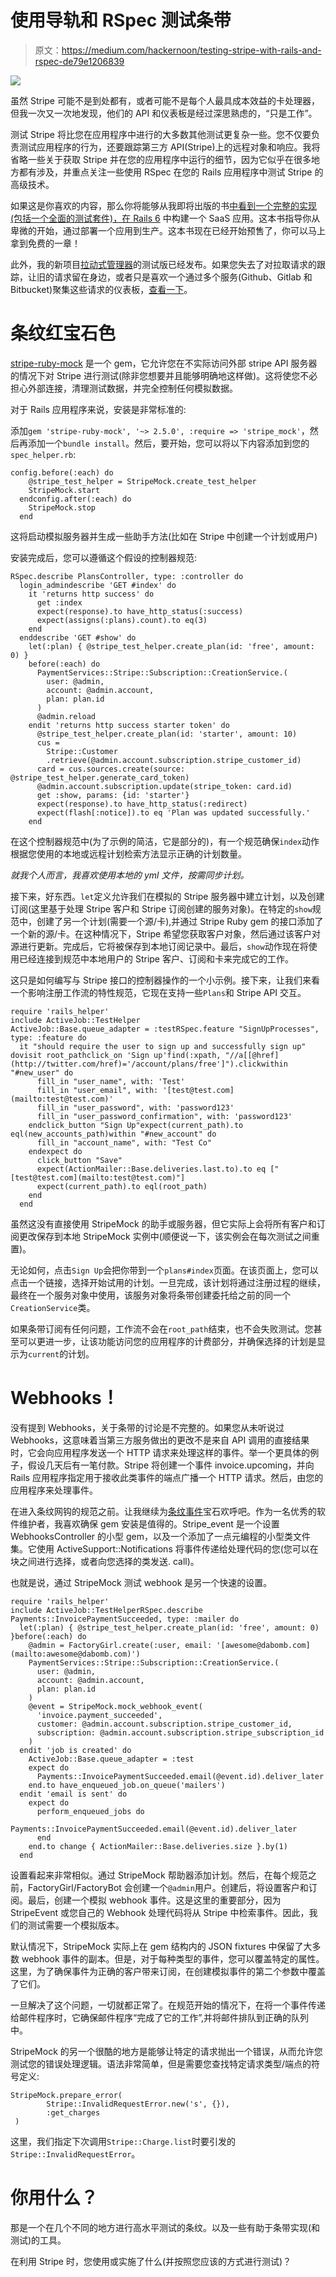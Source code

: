 # 使用导轨和 RSpec 测试条带

> 原文：<https://medium.com/hackernoon/testing-stripe-with-rails-and-rspec-de79e1206839>

![](img/22334c37e9ea80c85411f3b4e0de9e31.png)

虽然 Stripe 可能不是到处都有，或者可能不是每个人最具成本效益的卡处理器，但我一次又一次地发现，他们的 API 和仪表板是经过深思熟虑的，“只是工作”。

测试 Stripe 将比您在应用程序中进行的大多数其他测试更复杂一些。您不仅要负责测试应用程序的行为，还要跟踪第三方 API(Stripe)上的远程对象和响应。我将省略一些关于获取 Stripe 并在您的应用程序中运行的细节，因为它似乎在很多地方都有涉及，并重点关注一些使用 RSpec 在您的 Rails 应用程序中测试 Stripe 的高级技术。

如果这是你喜欢的内容，那么你将能够从我即将出版的书[中看到一个完整的实现(包括一个全面的测试套件)，在 Rails 6](https://buildasaasappinrails.com) 中构建一个 SaaS 应用。这本书指导你从卑微的开始，通过部署一个应用到生产。这本书现在已经开始预售了，你可以马上拿到免费的一章！

此外，我的新项目[拉动式管理器](https://pullmanager.com)的测试版已经发布。如果您失去了对拉取请求的跟踪，让旧的请求留在身边，或者只是喜欢一个通过多个服务(Github、Gitlab 和 Bitbucket)聚集这些请求的仪表板，[查看一下](https://pullmanager.com)。

# 条纹红宝石色

[stripe-ruby-mock](https://github.com/rebelidealist/stripe-ruby-mock) 是一个 gem，它允许您在不实际访问外部 stripe API 服务器的情况下对 Stripe 进行测试(除非您想要并且能够明确地这样做)。这将使您不必担心外部连接，清理测试数据，并完全控制任何模拟数据。

对于 Rails 应用程序来说，安装是非常标准的:

添加`gem 'stripe-ruby-mock', '~> 2.5.0', :require => 'stripe_mock'`，然后再添加一个`bundle install`。然后，要开始，您可以将以下内容添加到您的`spec_helper.rb`:

```
config.before(:each) do
    @stripe_test_helper = StripeMock.create_test_helper
    StripeMock.start
  endconfig.after(:each) do
    StripeMock.stop
  end
```

这将启动模拟服务器并生成一些助手方法(比如在 Stripe 中创建一个计划或用户)

安装完成后，您可以遵循这个假设的控制器规范:

```
RSpec.describe PlansController, type: :controller do
  login_admindescribe 'GET #index' do
    it 'returns http success' do
      get :index
      expect(response).to have_http_status(:success)
      expect(assigns(:plans).count).to eq(3)
    end
  enddescribe 'GET #show' do
    let(:plan) { @stripe_test_helper.create_plan(id: 'free', amount: 0) }
    before(:each) do
      PaymentServices::Stripe::Subscription::CreationService.(
        user: @admin,
        account: @admin.account,
        plan: plan.id
      )
      @admin.reload
    endit 'returns http success starter token' do
      @stripe_test_helper.create_plan(id: 'starter', amount: 10)
      cus =
        Stripe::Customer
        .retrieve(@admin.account.subscription.stripe_customer_id)
      card = cus.sources.create(source: @stripe_test_helper.generate_card_token)
      @admin.account.subscription.update(stripe_token: card.id)
      get :show, params: {id: 'starter'}
      expect(response).to have_http_status(:redirect)
      expect(flash[:notice]).to eq 'Plan was updated successfully.'
    end
```

在这个控制器规范中(为了示例的简洁，它是部分的)，有一个规范确保`index`动作根据您使用的本地或远程计划检索方法显示正确的计划数量。

*就我个人而言，我喜欢使用本地的 yml 文件，按需同步计划。*

接下来，好东西。`let`定义允许我们在模拟的 Stripe 服务器中建立计划，以及创建订阅(这里基于处理 Stripe 客户和 Stripe 订阅创建的服务对象)。在特定的`show`规范中，创建了另一个计划(需要一个源/卡),并通过 Stripe Ruby gem 的接口添加了一个新的源/卡。在这种情况下，Stripe 希望您获取客户对象，然后通过该客户对源进行更新。完成后，它将被保存到本地订阅记录中。最后，`show`动作现在将使用已经连接到规范中本地用户的 Stripe 客户、订阅和卡来完成它的工作。

这只是如何编写与 Stripe 接口的控制器操作的一个小示例。接下来，让我们来看一个影响注册工作流的特性规范，它现在支持一些`Plans`和 Stripe API 交互。

```
require 'rails_helper'
include ActiveJob::TestHelper
ActiveJob::Base.queue_adapter = :testRSpec.feature "SignUpProcesses", type: :feature do
  it "should require the user to sign up and successfully sign up" dovisit root_pathclick_on 'Sign up'find(:xpath, "//a[[@href](http://twitter.com/href)='/account/plans/free']").clickwithin "#new_user" do
      fill_in "user_name", with: 'Test'
      fill_in "user_email", with: '[test@test.com](mailto:test@test.com)'
      fill_in "user_password", with: 'password123'
      fill_in "user_password_confirmation", with: 'password123'
    endclick_button "Sign Up"expect(current_path).to eql(new_accounts_path)within "#new_account" do
      fill_in "account_name", with: "Test Co"
    endexpect do
      click_button "Save"
      expect(ActionMailer::Base.deliveries.last.to).to eq ["[test@test.com](mailto:test@test.com)"]
      expect(current_path).to eql(root_path)
    end
  end
```

虽然这没有直接使用 StripeMock 的助手或服务器，但它实际上会将所有客户和订阅更改保存到本地 StripeMock 实例中(顺便说一下，该实例会在每次测试之间重置)。

无论如何，点击`Sign Up`会把你带到一个`plans#index`页面。在该页面上，您可以点击一个链接，选择开始试用的计划。一旦完成，该计划将通过注册过程的继续，最终在一个服务对象中使用，该服务对象将条带创建委托给之前的同一个`CreationService`类。

如果条带订阅有任何问题，工作流不会在`root_path`结束，也不会失败测试。您甚至可以更进一步，让该功能访问您的应用程序的计费部分，并确保选择的计划是显示为`current`的计划。

# Webhooks！

没有提到 Webhooks，关于条带的讨论是不完整的。如果您从未听说过 Webhooks，这意味着当第三方服务做出的更改不是来自 API 调用的直接结果时，它会向应用程序发送一个 HTTP 请求来处理这样的事件。举一个更具体的例子，假设几天后有一笔付款。Stripe 将创建一个事件 invoice.upcoming，并向 Rails 应用程序指定用于接收此类事件的端点广播一个 HTTP 请求。然后，由您的应用程序来处理事件。

在进入条纹网钩的规范之前。让我继续为[条纹事件](https://github.com/integrallis/stripe_event)宝石欢呼吧。作为一名优秀的软件维护者，我喜欢确保 gem 安装是值得的。Stripe_event 是一个设置 WebhooksController 的小型 gem，以及一个添加了一点元编程的小型类文件集。它使用 ActiveSupport::Notifications 将事件传递给处理代码的您(您可以在块之间进行选择，或者向您选择的类发送. call)。

也就是说，通过 StripeMock 测试 webhook 是另一个快速的设置。

```
require 'rails_helper'
include ActiveJob::TestHelperRSpec.describe Payments::InvoicePaymentSucceeded, type: :mailer do
  let(:plan) { @stripe_test_helper.create_plan(id: 'free', amount: 0) }before(:each) do
    @admin = FactoryGirl.create(:user, email: '[awesome@dabomb.com](mailto:awesome@dabomb.com)')
    PaymentServices::Stripe::Subscription::CreationService.(
      user: @admin,
      account: @admin.account,
      plan: plan.id
    )
    @event = StripeMock.mock_webhook_event(
      'invoice.payment_succeeded',
      customer: @admin.account.subscription.stripe_customer_id,
      subscription: @admin.account.subscription.stripe_subscription_id
    )
  endit 'job is created' do
    ActiveJob::Base.queue_adapter = :test
    expect do
      Payments::InvoicePaymentSucceeded.email(@event.id).deliver_later
    end.to have_enqueued_job.on_queue('mailers')
  endit 'email is sent' do
    expect do
      perform_enqueued_jobs do
        Payments::InvoicePaymentSucceeded.email(@event.id).deliver_later
      end
    end.to change { ActionMailer::Base.deliveries.size }.by(1)
  end
```

设置看起来非常相似。通过 StripeMock 帮助器添加计划。然后，在每个规范之前，FactoryGirl/FactoryBot 会创建一个`@admin`用户。创建后，将设置客户和订阅。最后，创建一个模拟 webhook 事件。这是这里的重要部分，因为 StripeEvent 或您自己的 Webhook 处理代码将从 Stripe 中检索事件。因此，我们的测试需要一个模拟版本。

默认情况下，StripeMock 实际上在 gem 结构内的 JSON fixtures 中保留了大多数 webhook 事件的副本。但是，对于每种类型的事件，您可以覆盖特定的属性。这里，为了确保事件为正确的客户带来订阅，在创建模拟事件的第二个参数中覆盖了它们。

一旦解决了这个问题，一切就都正常了。在规范开始的情况下，在将一个事件传递给邮件程序时，它确保邮件程序“完成了它的工作”,并将邮件排队到正确的队列中。

StripeMock 的另一个很酷的地方是能够让特定的请求抛出一个错误，从而允许您测试您的错误处理逻辑。语法非常简单，但是需要您查找特定请求类型/端点的符号定义:

```
StripeMock.prepare_error(
        Stripe::InvalidRequestError.new('s', {}),
        :get_charges
 )
```

这里，我们指定下次调用`Stripe::Charge.list`时要引发的`Stripe::InvalidRequestError`。

# 你用什么？

那是一个在几个不同的地方进行高水平测试的条纹。以及一些有助于条带实现(和测试)的工具。

在利用 Stripe 时，您使用或实施了什么(并按照您应该的方式进行测试)？